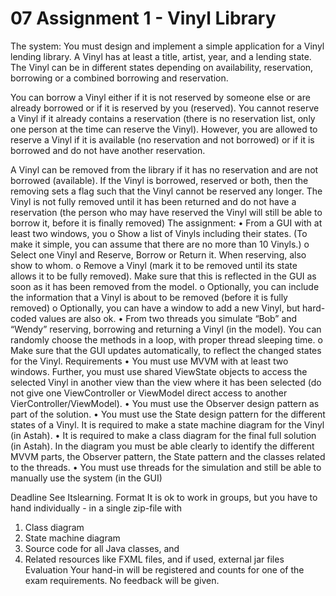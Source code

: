 # 07 Assignment 1 - Vinyl Library

The system: 
You must design and implement a simple application for a Vinyl lending library. A Vinyl has at least a title,  artist, year, and a lending state. The Vinyl can be in different states depending on availability, reservation, borrowing or a combined borrowing and reservation. 

You can borrow a Vinyl either if it is not reserved by someone else or are already borrowed or if it is reserved by you (reserved). You cannot reserve a Vinyl if it already contains a reservation (there is no reservation list, only one person at the time can reserve the Vinyl). However, you are allowed to reserve a Vinyl if it is available (no reservation and not borrowed) or if it is borrowed and do not have another reservation.

A Vinyl can be removed from the library if it has no reservation and are not borrowed (available). If the Vinyl is borrowed, reserved or both, then the removing sets a flag such that the Vinyl cannot be reserved any longer. The Vinyl is not fully removed until it has been returned and do not have a reservation (the person who may have reserved the Vinyl will still be able to borrow it, before it is finally removed)
The assignment: 
•	From a GUI with at least two windows, you 
o	Show a list of Vinyls including their states. (To make it simple, you can assume that there are no more than 10 Vinyls.)
o	Select one Vinyl and Reserve, Borrow or Return it. When reserving, also show to whom. 
o	Remove a Vinyl (mark it to be removed until its state allows it to be fully removed). Make sure that this is reflected in the GUI as soon as it has been removed from the model.
o	Optionally, you can include the information that a Vinyl is about to be removed (before it is fully removed)
o	Optionally, you can have a window to add a new Vinyl, but hard-coded values are also ok.
•	From two threads you simulate “Bob” and “Wendy” reserving, borrowing and returning a Vinyl (in the model). You can randomly choose the methods in a loop, with proper thread sleeping time.
o	Make sure that the GUI updates automatically, to reflect the changed states for the Vinyl.
Requirements
•	You must use MVVM with at least two windows. Further, you must use shared ViewState objects to access the selected Vinyl in another view than the view where it has been selected (do not give one ViewController or ViewModel direct access to another VierController/ViewModel).
•	You must use the Observer design pattern as part of the solution.
•	You must use the State design pattern for the different states of a Vinyl. It is required to make a state machine diagram for the Vinyl (in Astah).
•	It is required to make a class diagram for the final full solution (in Astah). In the diagram you must be able clearly to identify the different MVVM parts, the Observer pattern, the State pattern and the classes related to the threads.
•	You must use threads for the simulation and still be able to manually use the system (in the GUI)

Deadline
See Itslearning. 
Format
It is ok to work in groups, but you have to hand individually - in a single zip-file with 
1)	Class diagram 
2)	State machine diagram
3)	Source code for all Java classes, and 
4)	Related resources like FXML files, and if used, external jar files
Evaluation
Your hand-in will be registered and counts for one of the exam requirements. No feedback will be given.

